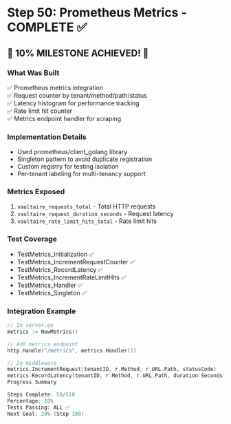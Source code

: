 # Step 50: Prometheus Metrics - COMPLETE ✅

## 🎉 10% MILESTONE ACHIEVED! 🎉

### What Was Built
✅ Prometheus metrics integration  
✅ Request counter by tenant/method/path/status  
✅ Latency histogram for performance tracking  
✅ Rate limit hit counter  
✅ Metrics endpoint handler for scraping  

### Implementation Details
- Used prometheus/client_golang library
- Singleton pattern to avoid duplicate registration
- Custom registry for testing isolation
- Per-tenant labeling for multi-tenancy support

### Metrics Exposed
1. `vaultaire_requests_total` - Total HTTP requests
2. `vaultaire_request_duration_seconds` - Request latency
3. `vaultaire_rate_limit_hits_total` - Rate limit hits

### Test Coverage
- TestMetrics_Initialization ✅
- TestMetrics_IncrementRequestCounter ✅
- TestMetrics_RecordLatency ✅
- TestMetrics_IncrementRateLimitHits ✅
- TestMetrics_Handler ✅
- TestMetrics_Singleton ✅

### Integration Example
```go
// In server.go
metrics := NewMetrics()

// Add metrics endpoint
http.Handle("/metrics", metrics.Handler())

// In middleware
metrics.IncrementRequest(tenantID, r.Method, r.URL.Path, statusCode)
metrics.RecordLatency(tenantID, r.Method, r.URL.Path, duration.Seconds())
Progress Summary

Steps Complete: 50/510
Percentage: 10%
Tests Passing: ALL ✅
Next Goal: 20% (Step 100)

